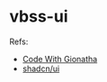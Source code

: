# vbss-ui

Refs:

- [Code With Gionatha](https://www.youtube.com/watch?v=L8SxJ_cN1qc&t=3280s)
- [shadcn/ui](https://ui.shadcn.com/)
